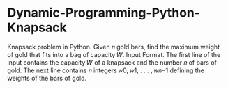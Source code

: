 # Dynamic-Programming-Python-Knapsack
Knapsack problem in Python. Given 𝑛 gold bars, find the maximum weight of gold that fits into a bag of capacity 𝑊. Input Format. The first line of the input contains the capacity 𝑊 of a knapsack and the number 𝑛 of bars of gold. The next line contains 𝑛 integers 𝑤0, 𝑤1, . . . , 𝑤𝑛−1 defining the weights of the bars of gold.
